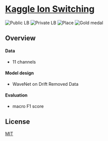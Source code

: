 # [Kaggle Ion Switching](https://www.kaggle.com/c/liverpool-ion-switching)

![Public LB](https://img.shields.io/badge/public%20LB-0.94656-yellow.svg)
![Private LB](https://img.shields.io/badge/private%20LB-0.94526-yellow.svg)
![Place](https://img.shields.io/badge/place-9-blue.svg)
![Gold medal](https://img.shields.io/badge/medal-gold-ffd700.svg)

## Overview
#### Data
- 11 channels

#### Model design
- WaveNet on Drift Removed Data

#### Evaluation
- macro F1 score

## License
[MIT](LICENSE)
